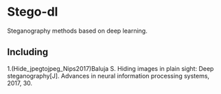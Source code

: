 # Stego-dl
Steganography methods based on deep learning.
## Including
1.(Hide_jpegtojpeg_Nips2017)Baluja S. Hiding images in plain sight: Deep steganography[J]. Advances in neural information processing systems, 2017, 30.
